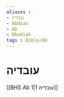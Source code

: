 ```yaml
---
aliases : 
- עובדיה
- Abdias
- Ab
- Obadiah
tags : Bible/Ab
---
```


# עובדיה

[[BHS Ab 1|עובדיה 1]]

